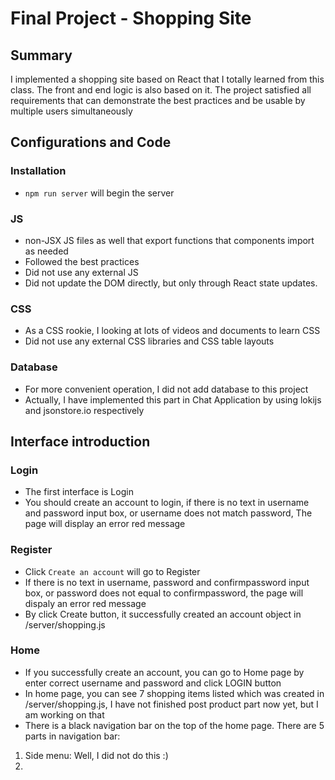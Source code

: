 # Final Project - Shopping Site

## Summary
I implemented a shopping site based on React that I totally learned from this class. The front and end logic is also based on it. The project satisfied all requirements that can demonstrate the best practices and be usable by multiple users simultaneously

## Configurations and Code

### Installation
* `npm run server` will begin the server

### JS
* non-JSX JS files as well that export functions that components import as needed
* Followed the best practices
* Did not use any external JS
* Did not update the DOM directly, but only through React state updates.

### CSS
* As a CSS rookie, I looking at lots of videos and documents to learn CSS
* Did not use any external CSS libraries and CSS table layouts

### Database
* For more convenient operation, I did not add database to this project
* Actually, I have implemented this part in Chat Application by using lokijs and jsonstore.io respectively

## Interface introduction

### Login
* The first interface is Login
* You should create an account to login, if there is no text in username and password input box, or username does not match password, The page will display an error red message

### Register
* Click `Create an account` will go to Register
* If there is no text in username, password and confirmpassword input box, or password does not equal to confirmpassword, the page will dispaly an error red message
* By click Create button, it successfully created an account object in /server/shopping.js

### Home
* If you successfully create an account, you can go to Home page by enter correct username and password and click LOGIN button
* In home page, you can see 7 shopping items listed which was created in /server/shopping.js, I have not finished post product part now yet, but I am working on that
* There is a black navigation bar on the top of the home page. There are 5 parts in navigation bar:
1. Side menu: Well, I did not do this :)
2.

